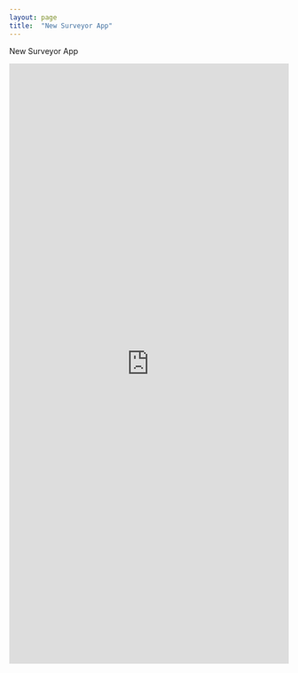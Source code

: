 ```yaml
---
layout: page
title:  "New Surveyor App"
---
```


New Surveyor App

<style>.embed-container { position: relative; padding-bottom: 56.25%; height: 800px; overflow: hidden; max-width: 100%; } .embed-container iframe, .embed-container object, .embed-container embed { position: absolute; top: 0; left: 0; width: 100%; height: 100%; }</style><div class='embed-container'><iframe src='https://newsurveyor.glideapp.io' style='border:0'></iframe></div>
